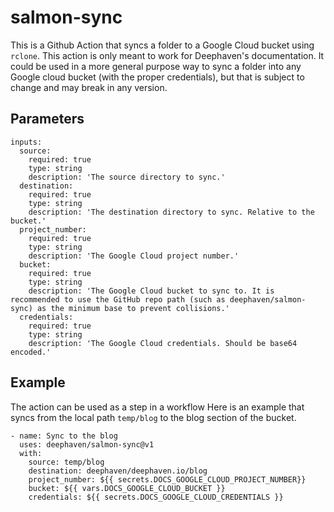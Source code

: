 # salmon-sync

This is a Github Action that syncs a folder to a Google Cloud bucket using `rclone`.
This action is only meant to work for Deephaven's documentation. It could be used in a more general purpose way to sync a folder into any Google cloud bucket (with the proper credentials), but that is subject to change and may break in any version.

## Parameters
```
inputs:
  source:
    required: true
    type: string
    description: 'The source directory to sync.'
  destination:
    required: true
    type: string
    description: 'The destination directory to sync. Relative to the bucket.'
  project_number:
    required: true
    type: string
    description: 'The Google Cloud project number.'
  bucket:
    required: true
    type: string
    description: 'The Google Cloud bucket to sync to. It is recommended to use the GitHub repo path (such as deephaven/salmon-sync) as the minimum base to prevent collisions.'
  credentials:
    required: true
    type: string
    description: 'The Google Cloud credentials. Should be base64 encoded.'
```

## Example
The action can be used as a step in a workflow
Here is an example that syncs from the local path `temp/blog` to the blog section of the bucket.
```
- name: Sync to the blog
  uses: deephaven/salmon-sync@v1
  with:
    source: temp/blog
    destination: deephaven/deephaven.io/blog
    project_number: ${{ secrets.DOCS_GOOGLE_CLOUD_PROJECT_NUMBER}}
    bucket: ${{ vars.DOCS_GOOGLE_CLOUD_BUCKET }}
    credentials: ${{ secrets.DOCS_GOOGLE_CLOUD_CREDENTIALS }}
```
